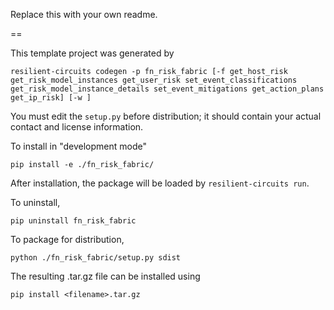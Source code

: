 Replace this with your own readme.

==

This template project was generated by

    resilient-circuits codegen -p fn_risk_fabric [-f get_host_risk get_risk_model_instances get_user_risk set_event_classifications get_risk_model_instance_details set_event_mitigations get_action_plans get_ip_risk] [-w ]


You must edit the `setup.py` before distribution;
it should contain your actual contact and license information.

To install in "development mode"

    pip install -e ./fn_risk_fabric/

After installation, the package will be loaded by `resilient-circuits run`.


To uninstall,

    pip uninstall fn_risk_fabric


To package for distribution,

    python ./fn_risk_fabric/setup.py sdist

The resulting .tar.gz file can be installed using

    pip install <filename>.tar.gz
